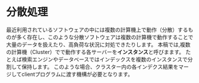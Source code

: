 <!-- @suppress SpaceBetweenAlphabeticalWord -->
# 分散処理
最近利用されているソフトウェアの中には複数の計算機上で動作（分散）するものが多く存在し、このような分散ソフトウェアは複数の計算機で動作することで大量のデータを扱えたり、高負荷な状況に対処できたりします。
本稿では,複数の計算機（Cluster）でで動作する各サーバーを**インスタンス**と呼びまます。
たとえば検索エンジンやデータベースではインデックスを複数のインスタンスで分割して保持します。
このような場合、クラスター内の各インデクス結果をマージしてclientプログラムに渡す機構が必要となります。
